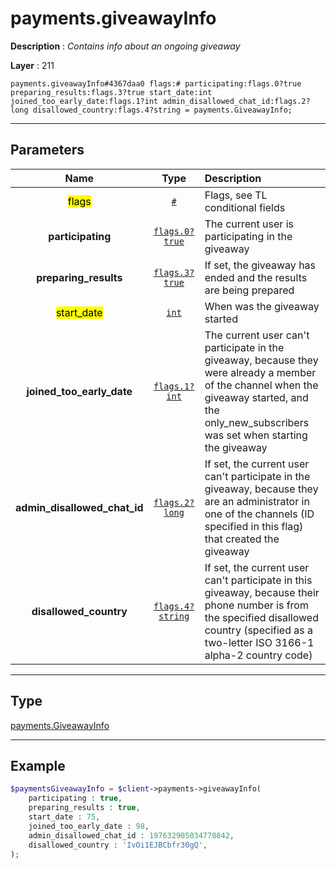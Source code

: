 # payments.giveawayInfo

**Description** : *Contains info about an ongoing giveaway*

**Layer** : 211

```tl
payments.giveawayInfo#4367daa0 flags:# participating:flags.0?true preparing_results:flags.3?true start_date:int joined_too_early_date:flags.1?int admin_disallowed_chat_id:flags.2?long disallowed_country:flags.4?string = payments.GiveawayInfo;
```

---

## Parameters

| Name | Type | Description |
| :---: | :---: | :--- |
| <mark>flags</mark> | [`#`](type/#) | Flags, see TL conditional fields |
| **participating** | [`flags.0?true`](type/true) | The current user is participating in the giveaway |
| **preparing_results** | [`flags.3?true`](type/true) | If set, the giveaway has ended and the results are being prepared |
| <mark>start_date</mark> | [`int`](type/int) | When was the giveaway started |
| **joined_too_early_date** | [`flags.1?int`](type/int) | The current user can't participate in the giveaway, because they were already a member of the channel when the giveaway started, and the only_new_subscribers was set when starting the giveaway |
| **admin_disallowed_chat_id** | [`flags.2?long`](type/long) | If set, the current user can't participate in the giveaway, because they are an administrator in one of the channels (ID specified in this flag) that created the giveaway |
| **disallowed_country** | [`flags.4?string`](type/string) | If set, the current user can't participate in this giveaway, because their phone number is from the specified disallowed country (specified as a two-letter ISO 3166-1 alpha-2 country code) |

---

## Type

[payments.GiveawayInfo](type/payments.GiveawayInfo)

---

## Example

```php
$paymentsGiveawayInfo = $client->payments->giveawayInfo(
	participating : true,
	preparing_results : true,
	start_date : 75,
	joined_too_early_date : 98,
	admin_disallowed_chat_id : 197632905034770842,
	disallowed_country : 'IvOi1EJBCbfr30gQ',
);
```